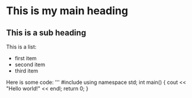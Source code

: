 # This is my main heading

## This is a sub heading

This is a list:
* first item
* second item
* third item

Here is some code:
'''
#include <iostream>
using namespace std;
int main()
{
cout << "Hello world!" << endl;
return 0;
}
